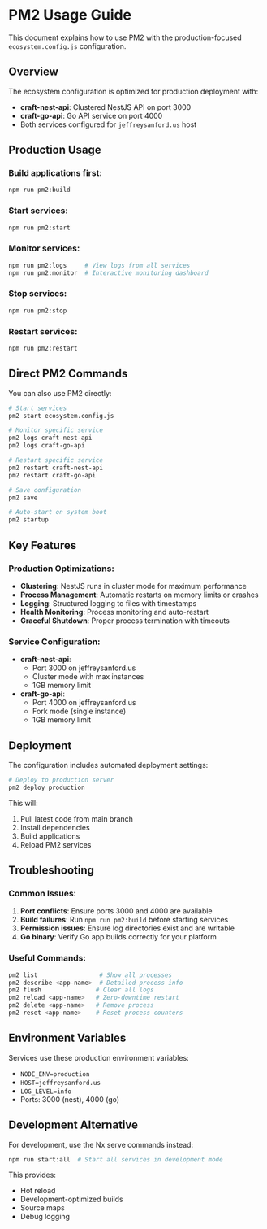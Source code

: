 # PM2 Usage Guide

This document explains how to use PM2 with the production-focused `ecosystem.config.js` configuration.

## Overview

The ecosystem configuration is optimized for production deployment with:
- **craft-nest-api**: Clustered NestJS API on port 3000
- **craft-go-api**: Go API service on port 4000
- Both services configured for `jeffreysanford.us` host

## Production Usage

### Build applications first:
```bash
npm run pm2:build
```

### Start services:
```bash
npm run pm2:start
```

### Monitor services:
```bash
npm run pm2:logs     # View logs from all services
npm run pm2:monitor  # Interactive monitoring dashboard
```

### Stop services:
```bash
npm run pm2:stop
```

### Restart services:
```bash
npm run pm2:restart
```

## Direct PM2 Commands

You can also use PM2 directly:

```bash
# Start services
pm2 start ecosystem.config.js

# Monitor specific service
pm2 logs craft-nest-api
pm2 logs craft-go-api

# Restart specific service
pm2 restart craft-nest-api
pm2 restart craft-go-api

# Save configuration
pm2 save

# Auto-start on system boot
pm2 startup
```

## Key Features

### Production Optimizations:
- **Clustering**: NestJS runs in cluster mode for maximum performance
- **Process Management**: Automatic restarts on memory limits or crashes
- **Logging**: Structured logging to files with timestamps
- **Health Monitoring**: Process monitoring and auto-restart
- **Graceful Shutdown**: Proper process termination with timeouts

### Service Configuration:
- **craft-nest-api**: 
  - Port 3000 on jeffreysanford.us
  - Cluster mode with max instances
  - 1GB memory limit
- **craft-go-api**: 
  - Port 4000 on jeffreysanford.us
  - Fork mode (single instance)
  - 1GB memory limit

## Deployment

The configuration includes automated deployment settings:

```bash
# Deploy to production server
pm2 deploy production
```

This will:
1. Pull latest code from main branch
2. Install dependencies
3. Build applications
4. Reload PM2 services

## Troubleshooting

### Common Issues:

1. **Port conflicts**: Ensure ports 3000 and 4000 are available
2. **Build failures**: Run `npm run pm2:build` before starting services
3. **Permission issues**: Ensure log directories exist and are writable
4. **Go binary**: Verify Go app builds correctly for your platform

### Useful Commands:

```bash
pm2 list                 # Show all processes
pm2 describe <app-name>  # Detailed process info
pm2 flush               # Clear all logs
pm2 reload <app-name>   # Zero-downtime restart
pm2 delete <app-name>   # Remove process
pm2 reset <app-name>    # Reset process counters
```

## Environment Variables

Services use these production environment variables:

- `NODE_ENV=production`
- `HOST=jeffreysanford.us`
- `LOG_LEVEL=info`
- Ports: 3000 (nest), 4000 (go)

## Development Alternative

For development, use the Nx serve commands instead:

```bash
npm run start:all  # Start all services in development mode
```

This provides:
- Hot reload
- Development-optimized builds
- Source maps
- Debug logging
